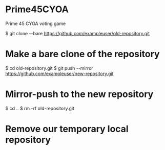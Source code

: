 # Prime45CYOA
Prime 45 CYOA voting game

$ git clone --bare https://github.com/exampleuser/old-repository.git
# Make a bare clone of the repository 

$ cd old-repository.git 
$ git push --mirror https://github.com/exampleuser/new-repository.git 
# Mirror-push to the new repository 

$ cd .. 
$ rm -rf old-repository.git 
# Remove our temporary local repository
